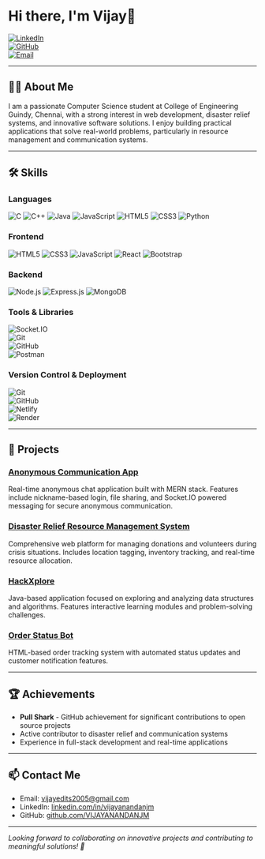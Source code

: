 # Hi there, I'm Vijay👋

[![LinkedIn](https://img.shields.io/badge/LinkedIn-vijayanandanjm-blue?style=flat&logo=linkedin&logoColor=white)](https://www.linkedin.com/in/vijayanandanjm/)  
[![GitHub](https://img.shields.io/badge/GitHub-VIJAYANANDANJM-black?style=flat&logo=github&logoColor=white)](https://github.com/VIJAYANANDANJM)  
[![Email](https://img.shields.io/badge/Email-vijayedits2005%40gmail.com-c14438?style=flat&logo=gmail&logoColor=white)](mailto:vijayedits2005@gmail.com)

---

## 👨‍💻 About Me

I am a passionate Computer Science student at College of Engineering Guindy, Chennai, with a strong interest in web development, disaster relief systems, and innovative software solutions. I enjoy building practical applications that solve real-world problems, particularly in resource management and communication systems.

---

## 🛠️ Skills

### Languages  
![C](https://img.shields.io/badge/C-00599C?style=flat&logo=c&logoColor=white) 
![C++](https://img.shields.io/badge/C++-00599C?style=flat&logo=c%2B%2B&logoColor=white) 
![Java](https://img.shields.io/badge/Java-007396?style=flat&logo=java&logoColor=white) 
![JavaScript](https://img.shields.io/badge/JavaScript-F7DF1E?style=flat&logo=javascript&logoColor=black) 
![HTML5](https://img.shields.io/badge/HTML5-E34F26?style=flat&logo=html5&logoColor=white) 
![CSS3](https://img.shields.io/badge/CSS3-1572B6?style=flat&logo=css3&logoColor=white) 
![Python](https://img.shields.io/badge/Python-3776AB?style=flat&logo=python&logoColor=white)

### Frontend  
![HTML5](https://img.shields.io/badge/HTML5-E34F26?style=flat&logo=html5&logoColor=white) 
![CSS3](https://img.shields.io/badge/CSS3-1572B6?style=flat&logo=css3&logoColor=white) 
![JavaScript](https://img.shields.io/badge/JavaScript-F7DF1E?style=flat&logo=javascript&logoColor=black) 
![React](https://img.shields.io/badge/React-61DAFB?style=flat&logo=react&logoColor=black) 
![Bootstrap](https://img.shields.io/badge/Bootstrap-7952B3?style=flat&logo=bootstrap&logoColor=white)

### Backend  
![Node.js](https://img.shields.io/badge/Node.js-339933?style=flat&logo=node.js&logoColor=white) 
![Express.js](https://img.shields.io/badge/Express.js-000000?style=flat&logo=express&logoColor=white) 
![MongoDB](https://img.shields.io/badge/MongoDB-47A248?style=flat&logo=mongodb&logoColor=white)

### Tools & Libraries  
![Socket.IO](https://img.shields.io/badge/Socket.IO-010101?style=flat&logo=socket.io&logoColor=white)  
![Git](https://img.shields.io/badge/Git-F05032?style=flat&logo=git&logoColor=white)  
![GitHub](https://img.shields.io/badge/GitHub-181717?style=flat&logo=github&logoColor=white)  
![Postman](https://img.shields.io/badge/Postman-FF6C37?style=flat&logo=postman&logoColor=white)

### Version Control & Deployment  
![Git](https://img.shields.io/badge/Git-F05032?style=flat&logo=git&logoColor=white)  
![GitHub](https://img.shields.io/badge/GitHub-181717?style=flat&logo=github&logoColor=white)  
![Netlify](https://img.shields.io/badge/Netlify-00C7B7?style=flat&logo=netlify&logoColor=white)  
![Render](https://img.shields.io/badge/Render-0E2433?style=flat&logo=render&logoColor=white)

---

## 📂 Projects

### [Anonymous Communication App](https://github.com/VIJAYANANDANJM/Anonymous-Communication-App)  
Real-time anonymous chat application built with MERN stack. Features include nickname-based login, file sharing, and Socket.IO powered messaging for secure anonymous communication.

### [Disaster Relief Resource Management System](https://github.com/VIJAYANANDANJM/Disaster-Relief-Resource-Management-System)  
Comprehensive web platform for managing donations and volunteers during crisis situations. Includes location tagging, inventory tracking, and real-time resource allocation.

### [HackXplore](https://github.com/VIJAYANANDANJM/HackXplore)  
Java-based application focused on exploring and analyzing data structures and algorithms. Features interactive learning modules and problem-solving challenges.

### [Order Status Bot](https://github.com/VIJAYANANDANJM/Order-status-bot)  
HTML-based order tracking system with automated status updates and customer notification features.

---

## 🏆 Achievements

- **Pull Shark** - GitHub achievement for significant contributions to open source projects
- Active contributor to disaster relief and communication systems
- Experience in full-stack development and real-time applications

---

## 📫 Contact Me

- Email: [vijayedits2005@gmail.com](mailto:vijayedits2005@gmail.com)  
- LinkedIn: [linkedin.com/in/vijayanandanjm](https://www.linkedin.com/in/vijayanandanjm/)  
- GitHub: [github.com/VIJAYANANDANJM](https://github.com/VIJAYANANDANJM)

---

*Looking forward to collaborating on innovative projects and contributing to meaningful solutions! 🚀*
